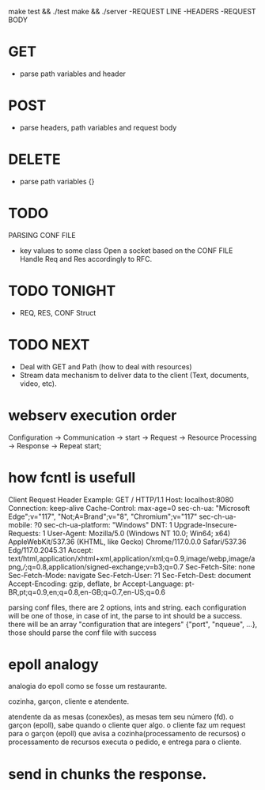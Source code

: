 make test && ./test
make && ./server
-REQUEST LINE
-HEADERS
-REQUEST BODY
# GET
- parse path variables and header
# POST
- parse headers, path variables and request body
# DELETE
- parse path variables {}
# TODO
PARSING CONF FILE
- key values to some class
Open a socket based on the CONF FILE
Handle Req and Res accordingly to RFC.

# TODO TONIGHT
- REQ, RES, CONF Struct
# TODO NEXT
- Deal with GET and Path (how to deal with resources)
- Stream data mechanism to deliver data to the client (Text, documents, video, etc).

# webserv execution order
Configuration -> Communication ->
start -> Request -> Resource Processing ->
Response -> Repeat start;

# how fcntl is usefull

Client Request Header Example:
GET / HTTP/1.1
Host: localhost:8080
Connection: keep-alive
Cache-Control: max-age=0
sec-ch-ua: "Microsoft Edge";v="117", "Not;A=Brand";v="8", "Chromium";v="117"
sec-ch-ua-mobile: ?0
sec-ch-ua-platform: "Windows"
DNT: 1
Upgrade-Insecure-Requests: 1
User-Agent: Mozilla/5.0 (Windows NT 10.0; Win64; x64) AppleWebKit/537.36 (KHTML, like Gecko) Chrome/117.0.0.0 Safari/537.36 Edg/117.0.2045.31
Accept: text/html,application/xhtml+xml,application/xml;q=0.9,image/webp,image/apng,*/*;q=0.8,application/signed-exchange;v=b3;q=0.7
Sec-Fetch-Site: none
Sec-Fetch-Mode: navigate
Sec-Fetch-User: ?1
Sec-Fetch-Dest: document
Accept-Encoding: gzip, deflate, br
Accept-Language: pt-BR,pt;q=0.9,en;q=0.8,en-GB;q=0.7,en-US;q=0.6

parsing conf files, there are 2 options, ints and string.
each configuration will be one of those, in case of int, the parse to int should be a success.
there will be an array "configuration that are integers" {"port", "nqueue", ...}, those should
parse the conf file with success



# epoll analogy
analogia do epoll como se fosse um restaurante.

cozinha, garçon, cliente e atendente.

atendente da as mesas (conexões), as mesas tem seu número (fd).
o garçon (epoll), sabe quando o cliente quer algo.
o cliente faz um request para o garçon (epoll) que avisa a cozinha(processamento de recursos)
o processamento de recursos executa o pedido, e entrega para o cliente.


# send in chunks the response.